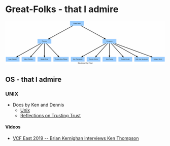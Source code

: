 # Great-Folks - that I admire

![Great folks](https://raw.githubusercontent.com/mohan-chinnappan-n/cli-dx/master/org-chart/img/__OC__.svg)

## OS - that I admire

### UNIX

- Docs by Ken and Dennis
	- [Unix](./unix/unix.pdf)
	- [Reflections on Trusting Trust](./unix/Thompson_1984_ReflectionsonTrustingTrust.pdf)

#### Videos
- [VCF East 2019 -- Brian Kernighan interviews Ken Thompson](https://www.youtube.com/watch?v=EY6q5dv_B-o0)
	
